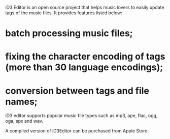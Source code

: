 iD3 Editor is an open source project that helps music lovers to easily update tags of the music files. It provides features listed below:
# batch processing music files;
# fixing the character encoding of tags (more than 30 language encodings);
# conversion between tags and file names;

iD3 editor supports popular music file types such as mp3, ape, flac, ogg, oga, spx and wav.

A compiled version of iD3Editor can be purchased from Apple Store:
[](https://itunes.apple.com/us/app/id3-editor/id910408628?ls=1&mt=12)
